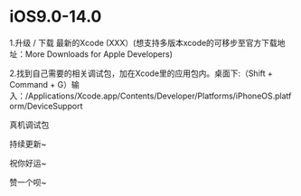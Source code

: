 # iOS9.0-14.0
1.升级 / 下载 最新的Xcode (XXX）(想支持多版本xcode的可移步至官方下载地址：More Downloads for Apple Developers)

2.找到自己需要的相关调试包，加在Xcode里的应用包内。桌面下:（Shift + Command + G）输入：/Applications/Xcode.app/Contents/Developer/Platforms/iPhoneOS.platform/DeviceSupport

真机调试包

持续更新~

祝你好运~

赞一个呗~
